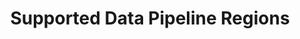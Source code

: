 ---
# -------------------------- #
#      Page & Formatting     #
# -------------------------- #

title: Supported Data Pipeline Regions
permalink: /account-security/supported-data-pipeline-regions
summary: "The data pipeline region feature, available to all Stitch plans, determines the region where Stitch-hosted data centers will process your replicated data."

input: false
layout: general
feedback: true

key: "supported-operating-regions"
type: "security"
weight: TODO


# -------------------------- #
#        Introduction        #
# -------------------------- #

intro: |
  {{ page.summary }}

  In this guide:

  {% for section in page.sections %}
  - [{{ section.summary }}](#{{ section.anchor }})
  {% endfor %}


# -------------------------- #
#           Content          #
# -------------------------- #

# I'm pretty sure most of the bg is around GDPR and unlocking customers who can't/won't have their data move through the US. Another benefit would be performance - moving data over an ocean is expensive and slow

sections:
  - title: "Data pipeline region basics"
    anchor: "basics"
    summary: "How data pipeline regions work"
    content: |
      {% for subsection in section.subsections %}
      - [{{ subsection.title }}](#{{ subsection.anchor }})
      {% endfor %}

    subsections:
      - title: "Understanding Stitch's infrastructure and data pipeline region impact"
        anchor: "basics--data-infrastructure-impact"
        content: |
          {% assign north-america-region = site.data.stitch.regions | where:"id","north-america" | first %}

          When you create a Stitch account, you'll need to define a data pipeline region. This setting defines the region where Stitch-hosted data centers will process your data.

          Stitch uses Amazon Web Services (AWS) to host and run its infrastructure. Each Stitch data pipeline region corresponds to an AWS region.

          For example: If `{{ north-america-region.name }}` is selected as the region in Stitch, Stitch's data centers in AWS' `{{ north-america-region.aws-name }} ({{ north-america-region.region }})` region will be used to process data.

      - title: "Understanding the processes impacted by data pipeline region selection"
        anchor: "basics--process-impact"
        content: |
          Now that you understand how the data pipeline region affects your Stitch account, we'll clarify what "data processing" means in the context of regions.

          Data pipeline regions only affect the replication of data in your Stitch account, specifically extracting, preparing, and loading data into your destination.

          All other processes and data, such as billing, reporting, and other metadata, are not affected by your account's data pipeline region. Data and metadata related to these processes will be processed using Stitch's `{{ north-america-region.name }}` region.

      - title: "Selecting a data pipeline region"
        anchor: "basics--selecting-a-region"
        content: |
          {% include important.html type="single-line" content="Data pipeline regions can't be changed after your account is created." %}

          Before selecting a data pipeline region for your account, consider the following:

          - **The distance between your location and the data pipeline region.** We recommend, whenever possible, using the region closest to your location.
          - **The destination you want to use.** Some destinations aren't available in all regions, though we hope to expand data pipeline region support in the future. Refer to the [Data pipeline region support by destination type](#region-support-by-destination) section for more info.
          - **Any data processing regulations that your country and/or company might have in place.** Keeping your data within your own region may make it easiser to comply with these requirements.

      - title: "Supported data pipeline regions"
        anchor: "basics--supported-regions"
        content: |
          Refer to the [All supported data pipeline regions section](#all-supported-regions) for more info about the regions Stitch currently supports.

  - title: "Defining and changing data pipeline regions"
    anchor: "define-change-data-pipeline-regions"
    summary: "How to define and change an account's data pipeline region"
    content: |
      {% for subsection in section.subsections %}
      - [{{ subsection.title }}](#{{ subsection.anchor }})
      {% endfor %}
    subsections:
      - title: "Defining your account's data pipeline region"
        anchor: "defining-a-data-pipeline-region"
        content: |
          Data pipeline regions are selected during the account creation process. Regions can't be changed after the account is created.

      - title: "Changing your account's data pipeline region"
        anchor: "changing-a-data-pipeline-region"
        content: |
          Data pipeline regions can't be changed after your Stitch account is created. If you want to change your region, you'll need to create a new Stitch account and select the desired region.

  - title: "Identifying your account's data pipeline region"
    anchor: "identify-data-pipeline-region"
    summary: "How to identify your account's data pipeline region"
    content: |
      Click {{ app.menu-paths.account-settings }} and locate the **Data pipeline region** section:

      ![The Data Pipeline Region section of the Stitch Account Settings page]({{ site.baseurl }}/images/account-security/data-pipeline-region.png)

  - title: "Supported data pipeline regions"
    anchor: "all-supported-regions"
    summary: "The data pipeline regions supported by Stitch"
    content: |
      The following table contains info about the data pipeline regions Stitch currently supports.

      <table class="attribute-list table-hover">
      <tr>
      <td>
      <strong>
      Stitch region
      </strong>
      </td>
      <td>
      <strong>
      AWS region
      </strong>
      </td>
      <td>
      <strong>
      Stitch IP addresses
      </strong>
      </td>
      <td>
      <strong>
      Stitch destinations
      </strong>
      </td>
      </tr>
      {% for region in site.data.stitch.regions %}
      <tr>
      <td>
      {{ region.name }}
      </td>
      <td>
      {{ region.region }}
      </td>
      <td>
      <a href="{{ link.security.ip-addresses | prepend: site.baseurl }}#{{ region.id }}-ip-addresses">See list</a>
      </td>
      <td>
      <a href="#region-support-by-destination">See list</a>
      </td>
      </tr>
      {% endfor %}
      </table>

  - title: "Data pipeline region support by destination type"
    anchor: "region-support-by-destination"
    summary: "Data pipeline region support for each of Stitch's destinations"
    content: |
      {% include misc/icons.html %}

      The following table contains info about the data pipeline regions each of Stitch's destinations currently support:

      - {{ supported | replace:"TOOLTIP","Supported" }} indicates that the destination supports the region
      - {{ not-supported | replace:"TOOLTIP","Not supported" }} indicates that the destination doesn't currently support the region

      <table>
      <tr>
      <td class="attribute-name">
      <strong>
      Destination
      </strong>
      </td>
      <td>
      <strong>
      Version
      </strong>
      </td>
      {% for region in site.data.stitch.regions %}
      <td>
      <strong>
      {{ region.name }}
      </strong>
      </td>
      {% endfor %}
      </tr>
      {% assign destinations = site.destinations | where:"destination",true | sort_natural:"display_name" %}

      {% for destination in destinations %}
      <tr>
      <td class="attribute-name">
      <strong>
      {{ destination.display_name }}
      </strong>
      </td>
      <td>
      {% assign destination-version = destination.this-version | prepend:"v" %}
      {{ destination-version }}
      </td>
      {% for region in site.data.stitch.regions %}
        {% if site.data.destinations[destination.type][destination-version]stitch-details %}
          {% assign region-support = site.data.destinations[destination.type][destination-version]stitch-details.stitch-supported-regions | where:"id",region.id | first %}
        {% else %}
          {% assign region-support = site.data.destinations[destination.type]stitch-details.stitch-supported-regions | where:"id",region.id | first %}
        {% endif %}

      <td>
      {% if region-support %}
      {% capture tooltip %}{{ destination.display_name }} ({{ destination-version }}) destinations support this region.{% endcapture %}
      {{ supported | replace:"TOOLTIP",tooltip }}
      {% else %}
      {% capture tooltip %}{{ destination.display_name }} ({{ destination-version }}) destinations don't currently support this region.{% endcapture %}
      {{ not-supported | replace:"TOOLTIP",tooltip }}
      {% endif %}
      </td>
      {% endfor %}
      </tr>
      {% endfor %}
      </table>
---